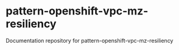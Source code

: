 # pattern-openshift-vpc-mz-resiliency
Documentation repository for pattern-openshift-vpc-mz-resiliency
